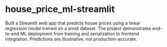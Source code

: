 # house_price_ml-streamlit
Built a Streamlit web app that predicts house prices using a linear regression model trained on a small dataset. The project demonstrates end-to-end ML deployment from training and serialization to frontend integration. Predictions are illustrative, not production-accurate.

